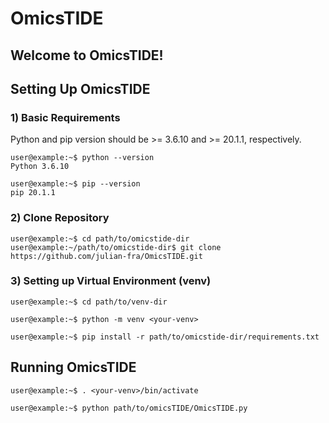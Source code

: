 # OmicsTIDE

## Welcome to OmicsTIDE!

## Setting Up OmicsTIDE

### 1) Basic Requirements
Python and pip version should be >= 3.6.10 and >= 20.1.1, respectively.

```console
user@example:~$ python --version
Python 3.6.10

user@example:~$ pip --version
pip 20.1.1
```

### 2) Clone Repository
```console
user@example:~$ cd path/to/omicstide-dir
user@example:~/path/to/omicstide-dir$ git clone https://github.com/julian-fra/OmicsTIDE.git
```

### 3) Setting up Virtual Environment (venv)
```console
user@example:~$ cd path/to/venv-dir

user@example:~$ python -m venv <your-venv>

user@example:~$ pip install -r path/to/omicstide-dir/requirements.txt
```


## Running OmicsTIDE
```console
user@example:~$ . <your-venv>/bin/activate

user@example:~$ python path/to/omicsTIDE/OmicsTIDE.py
```

